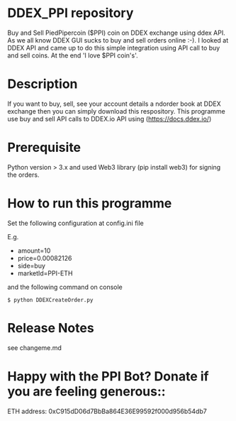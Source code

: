 # DDEX_PPI repository

Buy and Sell PiedPipercoin ($PPI) coin on DDEX exchange using ddex API. As we all know DDEX GUI sucks to buy and sell orders online :-). I looked at DDEX API and came up to do this simple integration using API call to buy and sell coins. At the end 'I love $PPI coin's'.


# Description

If you want to buy, sell, see your account details a ndorder book at DDEX exchange then you can simply download this respository. This programme use buy and sell API calls to DDEX.io API using (https://docs.ddex.io/)


# Prerequisite

Python version > 3.x and used Web3 library (pip install web3) for signing the orders.

# How to run this programme

Set the following configuration at config.ini file

E.g.
- amount=10
- price=0.00082126
- side=buy
- marketId=PPI-ETH

and the following command on console
```
$ python DDEXCreateOrder.py
```

# Release Notes
see changeme.md

# Happy with the PPI Bot? Donate if you are feeling generous::
ETH address: 0xC915dD06d7BbBa864E36E99592f000d956b54db7





